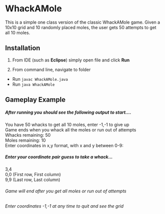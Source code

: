 # WhackAMole

This is a simple one class version of the classic WhackAMole game.  Given a 10x10 grid and 10 randomly placed moles, the user gets 50 attempts to get all 10 moles.

## Installation

1. From IDE (such as **Eclipse**) simply open file and click **Run**

2. From command line, navigate to folder

- Run `javac WhackAMole.java`
- Run `java WhackAMole`

## Gameplay Example

##### After running you should see the following output to start....

You have 50 whacks to get all 10 moles, enter -1,-1 to give up  
Game ends when you whack all the moles or run out of attempts  
Whacks remaining: 50  
Moles remaining: 10  
Enter coordinates in x,y format, with x and y between 0-9:  

##### Enter your coordinate pair guess to take a whack...

3,4  
0,0 (First row, First column)  
9,9 (Last row, Last column)  

###### Game will end after you get all moles or run out of attempts
###### Enter coordinates -1,-1 at any time to quit and see the grid

